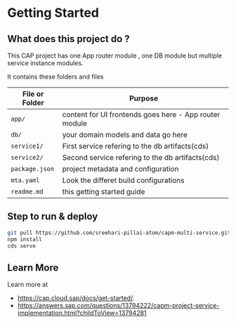 # Getting Started

## What does this project do ? 

This CAP project has one App router module , one DB module but multiple service instance modules. 

It contains these folders and files

File or Folder | Purpose
---------|----------
`app/` | content for UI frontends goes here - App router module
`db/` | your domain models and data go here
`service1/` | First service refering to the db artifacts(cds)
`service2/` | Second service refering to the db artifacts(cds)
`package.json` | project metadata and configuration
`mta.yaml` | Look the differet build configurations
`readme.md` | this getting started guide


## Step to run & deploy 

```sh
git pull https://github.com/sreehari-pillai-atom/capm-multi-service.git
npm install
cds serve
```

## Learn More

Learn more at 
- https://cap.cloud.sap/docs/get-started/.
- https://answers.sap.com/questions/13794222/capm-project-service-implementation.html?childToView=13794281 
